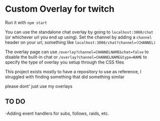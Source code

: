 # Custom Overlay for twitch

Run it with `npm start`

You can use the standalone chat overlay by going to `localhost:3000/chat` (or whichever url you end up using).
Set the channel by adding a `channel` header on your url, something like `localhost:3000/chat?channel=(CHANNEL)`

The overlay page can use `/overlay?channel=CHANNELNAME&chat=false` to disable the built-in chat
or `/overlay?channel=CHANNELNAME&type=NAME` to specify the type of overlay you setup through the CSS files

This project exists mostly to have a repository to use as reference, I struggled with finding something that did something similar

please dont' just use my overlays

## TO DO

-Adding event handlers for subs, follows, raids, etc.